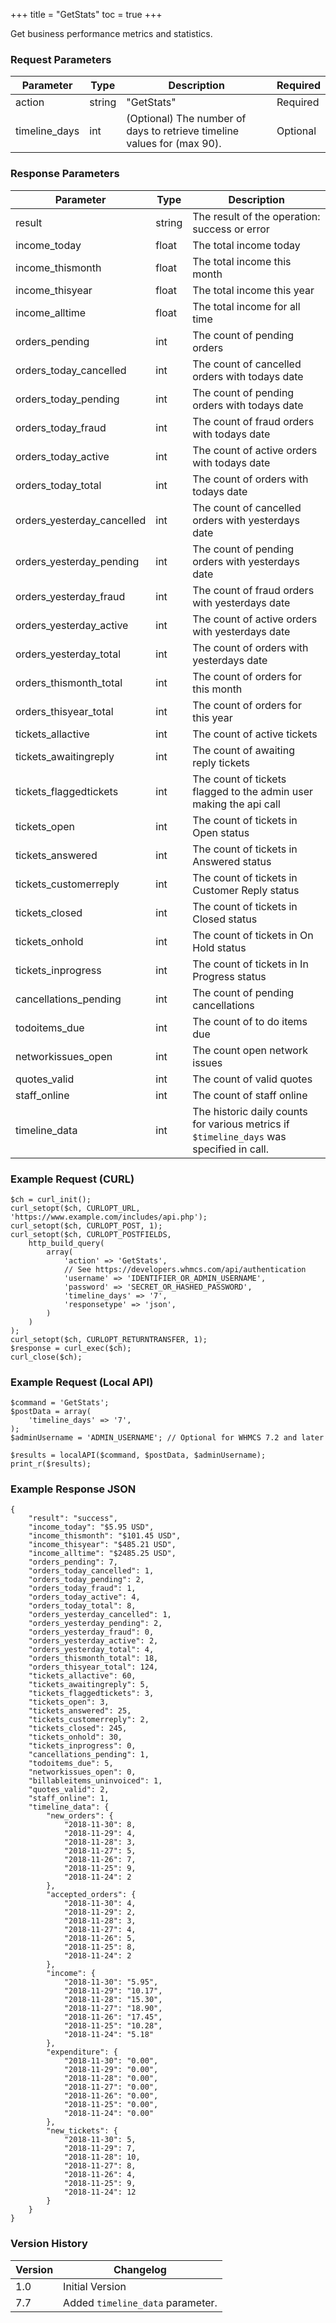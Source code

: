 +++
title = "GetStats"
toc = true
+++

Get business performance metrics and statistics.

### Request Parameters

| Parameter | Type | Description | Required |
| --------- | ---- | ----------- | -------- |
| action | string | "GetStats" | Required |
| timeline_days | int | (Optional) The number of days to retrieve timeline values for (max 90). | Optional |

### Response Parameters

| Parameter | Type | Description |
| --------- | ---- | ----------- |
| result | string | The result of the operation: success or error |
| income_today | float | The total income today |
| income_thismonth | float | The total income this month |
| income_thisyear | float | The total income this year |
| income_alltime | float | The total income for all time |
| orders_pending | int | The count of pending orders |
| orders_today_cancelled | int | The count of cancelled orders with todays date |
| orders_today_pending | int | The count of pending orders with todays date |
| orders_today_fraud | int | The count of fraud orders with todays date |
| orders_today_active | int | The count of active orders with todays date |
| orders_today_total | int | The count of orders with todays date |
| orders_yesterday_cancelled | int | The count of cancelled orders with yesterdays date |
| orders_yesterday_pending | int | The count of pending orders with yesterdays date |
| orders_yesterday_fraud | int | The count of fraud orders with yesterdays date |
| orders_yesterday_active | int | The count of active orders with yesterdays date |
| orders_yesterday_total | int | The count of orders with yesterdays date |
| orders_thismonth_total | int | The count of orders for this month |
| orders_thisyear_total | int | The count of orders for this year |
| tickets_allactive | int | The count of active tickets |
| tickets_awaitingreply | int | The count of awaiting reply tickets |
| tickets_flaggedtickets | int | The count of tickets flagged to the admin user making the api call |
| tickets_open | int | The count of tickets in Open status |
| tickets_answered | int | The count of tickets in Answered status |
| tickets_customerreply | int | The count of tickets in Customer Reply status |
| tickets_closed | int | The count of tickets in Closed status |
| tickets_onhold | int | The count of tickets in On Hold status |
| tickets_inprogress | int | The count of tickets in In Progress status |
| cancellations_pending | int | The count of pending cancellations |
| todoitems_due | int | The count of to do items due |
| networkissues_open | int | The count open network issues |
| quotes_valid | int | The count of valid quotes |
| staff_online | int | The count of staff online |
| timeline_data | int | The historic daily counts for various metrics if `$timeline_days` was specified in call. |


### Example Request (CURL)

```
$ch = curl_init();
curl_setopt($ch, CURLOPT_URL, 'https://www.example.com/includes/api.php');
curl_setopt($ch, CURLOPT_POST, 1);
curl_setopt($ch, CURLOPT_POSTFIELDS,
    http_build_query(
        array(
            'action' => 'GetStats',
            // See https://developers.whmcs.com/api/authentication
            'username' => 'IDENTIFIER_OR_ADMIN_USERNAME',
            'password' => 'SECRET_OR_HASHED_PASSWORD',
            'timeline_days' => '7',
            'responsetype' => 'json',
        )
    )
);
curl_setopt($ch, CURLOPT_RETURNTRANSFER, 1);
$response = curl_exec($ch);
curl_close($ch);
```


### Example Request (Local API)

```
$command = 'GetStats';
$postData = array(
    'timeline_days' => '7',
);
$adminUsername = 'ADMIN_USERNAME'; // Optional for WHMCS 7.2 and later

$results = localAPI($command, $postData, $adminUsername);
print_r($results);
```


### Example Response JSON

```
{
    "result": "success",
    "income_today": "$5.95 USD",
    "income_thismonth": "$101.45 USD",
    "income_thisyear": "$485.21 USD",
    "income_alltime": "$2485.25 USD",
    "orders_pending": 7,
    "orders_today_cancelled": 1,
    "orders_today_pending": 2,
    "orders_today_fraud": 1,
    "orders_today_active": 4,
    "orders_today_total": 8,
    "orders_yesterday_cancelled": 1,
    "orders_yesterday_pending": 2,
    "orders_yesterday_fraud": 0,
    "orders_yesterday_active": 2,
    "orders_yesterday_total": 4,
    "orders_thismonth_total": 18,
    "orders_thisyear_total": 124,
    "tickets_allactive": 60,
    "tickets_awaitingreply": 5,
    "tickets_flaggedtickets": 3,
    "tickets_open": 3,
    "tickets_answered": 25,
    "tickets_customerreply": 2,
    "tickets_closed": 245,
    "tickets_onhold": 30,
    "tickets_inprogress": 0,
    "cancellations_pending": 1,
    "todoitems_due": 5,
    "networkissues_open": 0,
    "billableitems_uninvoiced": 1,
    "quotes_valid": 2,
    "staff_online": 1,
    "timeline_data": {
        "new_orders": {
            "2018-11-30": 8,
            "2018-11-29": 4,
            "2018-11-28": 3,
            "2018-11-27": 5,
            "2018-11-26": 7,
            "2018-11-25": 9,
            "2018-11-24": 2
        },
        "accepted_orders": {
            "2018-11-30": 4,
            "2018-11-29": 2,
            "2018-11-28": 3,
            "2018-11-27": 4,
            "2018-11-26": 5,
            "2018-11-25": 8,
            "2018-11-24": 2
        },
        "income": {
            "2018-11-30": "5.95",
            "2018-11-29": "10.17",
            "2018-11-28": "15.30",
            "2018-11-27": "18.90",
            "2018-11-26": "17.45",
            "2018-11-25": "10.28",
            "2018-11-24": "5.18"
        },
        "expenditure": {
            "2018-11-30": "0.00",
            "2018-11-29": "0.00",
            "2018-11-28": "0.00",
            "2018-11-27": "0.00",
            "2018-11-26": "0.00",
            "2018-11-25": "0.00",
            "2018-11-24": "0.00"
        },
        "new_tickets": {
            "2018-11-30": 5,
            "2018-11-29": 7,
            "2018-11-28": 10,
            "2018-11-27": 8,
            "2018-11-26": 4,
            "2018-11-25": 9,
            "2018-11-24": 12
        }
    }
}
```


### Version History

| Version | Changelog |
| ------- | --------- |
| 1.0 | Initial Version |
| 7.7 | Added `timeline_data` parameter. |
